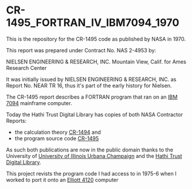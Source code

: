 # CR-1495_FORTRAN_IV_IBM7094_1970

This is the repository for the CR-1495 code as published by NASA in 1970.

This report was prepared under Contract No. NAS 2-4953 by:

NIELSEN ENGINEERING & RESEARCH, INC.
Mountain View, Calif.
for Ames Research Center

It was initially issued by NIELSEN ENGINEERING & RESEARCH, INC. as Report No. NEAR TR 16, thus it's part of the early history for Nielsen.

The CR-1495 report describes a FORTRAN program that ran on an [IBM 7094](https://en.wikipedia.org/wiki/IBM_7090) mainframe computer.

Today the Hathi Trust Digital Library has copies of both NASA Contractor Reports:

* the calculation theory [CR-1494](https://catalog.hathitrust.org/Record/011430639)
and
* the program source code [CR-1495](https://catalog.hathitrust.org/Record/011430641)

As such both publications are now in the public domain thanks to the University of [University of Illinois Urbana Champaign](https://illinois.edu/) and the [Hathi Trust Digital Library](https://www.hathitrust.org/).

This project revists the program code I had access to in 1975-6 when I worked to port it onto an [Elliott 4120](https://www.ithistory.org/db/hardware/elliott-brothers-london-ltd/elliott-4120) computer 
